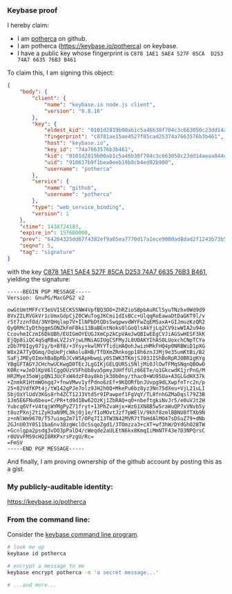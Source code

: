 ### Keybase proof

I hereby claim:

  * I am [potherca](https://github.com/potherca/) on github.
  * I am potherca (https://keybase.io/potherca) on keybase.
  * I have a public key whose fingerprint is `C878 1AE1 5AE4 527F 85CA  D253 74A7 6635 76B3 B461`

To claim this, I am signing this object:

```json
{
    "body": {
        "client": {
            "name": "keybase.io node.js client",
            "version": "0.8.16"
        },
        "key": {
            "eldest_kid": "0101d2819b00ab1c5a46b38f704c3c663050c23dd14aeaa844e1a432242fc5e364fc0a",
            "fingerprint": "c8781ae15ae4527f85cad25374a7663576b3b461",
            "host": "keybase.io",
            "key_id": "74a7663576b3b461",
            "kid": "0101d2819b00ab1c5a46b38f704c3c663050c23dd14aeaa844e1a432242fc5e364fc0a",
            "uid": "910617b9f1bea0eeb19b0cb4ed92b900",
            "username": "potherca"
        },
        "service": {
            "name": "github",
            "username": "potherca"
        },
        "type": "web_service_binding",
        "version": 1
    },
    "ctime": 1438724183,
    "expire_in": 157680000,
    "prev": "64264325dd67f4382ef9a65ea7770d17a1ece9000ad8dad2f1243b73b573d955",
    "seqno": 5,
    "tag": "signature"
}
```

with the key [C878 1AE1 5AE4 527F 85CA  D253 74A7 6635 76B3 B461](https://keybase.io/potherca), yielding the signature:

```
-----BEGIN PGP MESSAGE-----
Version: GnuPG/MacGPG2 v2

owGtUmtMFFcY3eUVISECKS5NW4VpfBQ3OO+ZhRZioSBpbAuRClSyuTNzhx0Wd9d9
8VxZILRVGkVr1cUmxGdpCjZ0CWuTogJKCmi1dIsBCc+UlqqRoEawaDtDaGKT9l/v
r5t7zznfOd/3NYQHqlap7V+IlNPbDtQDs5wqpwvdWYFwZqEMSaxA+GIJmuzKzQR2
QyQRMcIyDthggmSONZkFmFBki13BaBEntNoks0lGoQlsAkYjLq2CV9iwWIA2u94o
CcovhmICzmI6DkUBh/EUIGmOYEUGJXmCp2kCpVAeJwQBIwEEgCVJiAGSwHESF3kK
EjQp8iiQC4qSqRBaLVZJsYjwLMNiAGIUgCSFMyJL8UDAKYIhASOLUoxchCNpTCYa
zDb7P8Igy071y/b+Bf8/+3Ysy+kwlMYYTidiHAQohJwizHMkFHQ4p0NRBWiD1pXG
W8x2A7TyQGmq/OqUePjcWAolu8HB/TfDXmZRnkogp18h6znJJMj9e35umKtBi/B2
SaFjJMEyOImxhBaBpRbJCvWSApHbwqLy0SIWK3TKmjSJ03JIShBoRpRJOBR1gKYg
YBgGFTAGYJCHchwUCKwgD0TEcJLgGIKjGELQURSi5NljMiOJlOwTFMqSNqnQBOwO
K0Rc+wJeDlKpV6lCggOUzVSFhUb8va5pmyJUHffUlz66ETe/o1GkcwdK1jrPnG/M
HR2Mye35oWjpQN13UcFxW4dzF0ay8kbjk30b0ny/thac0+WU95Ua+A3GLGdHX37k
+ZnmkR1HtmWOngq7+fnwVMwv1yfPdno6zEf+9KQORfbnJUvpg9dLXwpfnTrc2n/p
25+82VdfKPt4j/tW142gPJe7olz9JH2h0Q+MkePu6bz8yz3Nn75dXeu+VjL21uLI
5bjOxYlUdV3KGs8rh4ZCT12J3Vtd5r9IPawpef1FgVqY/TL8fnhGZMaDqsl79Z3B
1Jm5E6FNu6beu+C/PR+td9d1Bw62OzKj1ZbRAQ+qO+nbeftgkiNvJr5/e0uVJt2H
Yubcq6Vf+V4tqjWYMgPyZ71fryt+13PhZvaHjx+Wz61XN8B5w5raWuQP7xVNvb5y
t8uzPXnj2tiZyH3aN9ML3kj0j1e/f1oMOvtJzf7pWElV/9khf8zmlBBNU8fTXb9N
z+nNlWm9670/T57uimgZm71T/OPq7I13TW3N42MVR7tTbHdAlMO47sDSuZ79+dNb
2GJnU03Y0S11ba6nv38zgWclOcSsqoZgd1/3TOmzza3+cXT+wf3hW/DYdGhO28TW
+Gcnlgpa2psdg3vDO3pPalD4/cWeqde2aULEtN6kx8KmqIiMmNTF43e7D3NPQrsC
r0UVvFM59cHQI8RKPxrsPzgU/Rc=
=FmSV
-----END PGP MESSAGE-----

```

And finally, I am proving ownership of the github account by posting this as a gist.

### My publicly-auditable identity:

https://keybase.io/potherca

### From the command line:

Consider the [keybase command line program](https://keybase.io/docs/command_line).

```bash
# look me up
keybase id potherca

# encrypt a message to me
keybase encrypt potherca -m 'a secret message...'

# ...and more...
```

